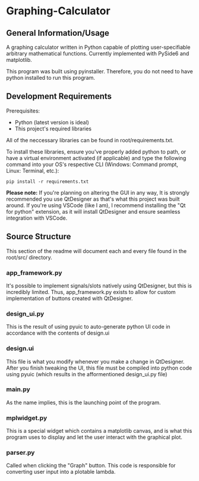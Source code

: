 # Graphing-Calculator

## General Information/Usage
A graphing calculator written in Python capable of plotting user-specifiable arbitrary mathematical functions. Currently implemented with PySide6 and matplotlib.

This program was built using pyinstaller. Therefore, you do not need to have python installed to run this program.

## Development Requirements
Prerequisites:
- Python (latest version is ideal) 
- This project's required libraries

All of the neccessary libraries can be found in root/requirements.txt.

To install these libraries, ensure you've properly added python to path, or have a virtual environment activated (if applicable) and type the following command into your OS's respective CLI (Windows: Command prompt, Linux: Terminal, etc.):
```
pip install -r requirements.txt
```

**Please note:** If you're planning on altering the GUI in any way, It is strongly recommended you use QtDesigner as that's what this project was built around. If you're using VSCode (like I am), I recommend installing the "Qt for python" extension, as it will install QtDesigner and ensure seamless integration with VSCode.



## Source Structure
This section of the readme will document each and every file found in the root/src/ directory.

### app_framework.py
It's possible to implement signals/slots natively using QtDesigner, but this is incredibly limited. Thus, app_framework.py exists to allow for custom implementation of buttons created with QtDesigner.

### design_ui.py
This is the result of using pyuic to auto-generate python UI code in accordance with the contents of design.ui

### design.ui
This file is what you modify whenever you make a change in QtDesigner. After you finish tweaking the UI, this file must be compiled into python code using pyuic (which results in the afformentioned design_ui.py file)

### main.py
As the name implies, this is the launching point of the program.

### mplwidget.py
This is a special widget which contains a matplotlib canvas, and is what this program uses to display and let the user interact with the graphical plot.

### parser.py
Called when clicking the "Graph" button. This code is responsible for converting user input into a plotable lambda.
